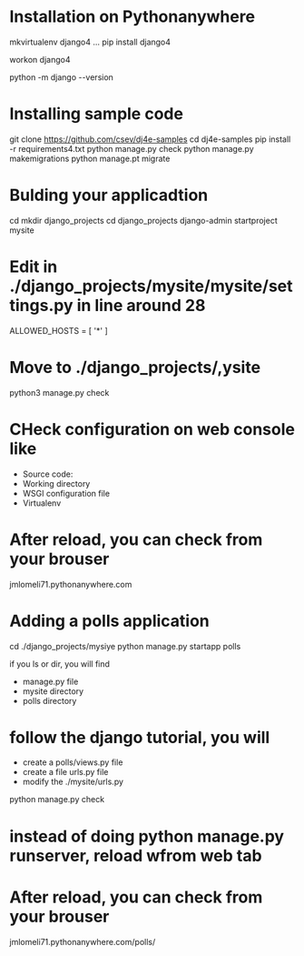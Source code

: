 # Installation on Pythonanywhere

mkvirtualenv django4 ...
pip install django4

workon django4

python -m django --version

# Installing sample code

git clone https://github.com/csev/dj4e-samples
cd dj4e-samples
pip install -r requirements4.txt
python manage.py check
python manage.py makemigrations
python manage.pt migrate

# Bulding your applicadtion

cd
mkdir django_projects
cd django_projects
django-admin startproject mysite

# Edit in ./django_projects/mysite/mysite/settings.py in line around 28

ALLOWED_HOSTS = [ '*' ]

# Move to ./django_projects/,ysite

python3 manage.py check

# CHeck configuration on web console like
- Source code:
- Working directory
- WSGI configuration file
- Virtualenv

# After reload, you can check from your brouser

jmlomeli71.pythonanywhere.com

# Adding a polls application

cd ./django_projects/mysiye
python manage.py startapp polls

if you ls or dir, you will find
- manage.py file
- mysite directory
- polls directory

# follow the django tutorial, you will
- create a polls/views.py file
- create a file urls.py file
- modify the ./mysite/urls.py 

python manage.py check
# instead of doing python manage.py runserver, reload wfrom web tab
# After reload, you can check from your brouser

jmlomeli71.pythonanywhere.com/polls/